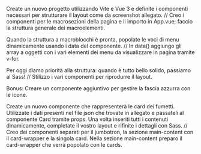 Create un nuovo progetto utilizzando Vite e Vue 3 e definite i componenti necessari per strutturare il layout come da screenshot allegato.
// Creo i componenti per le macrosezioni della pagina e li importo in App.vue; faccio la struttura generale dei macroelementi.

Quando la struttura a macroblocchi è pronta, popolate le voci di menu dinamicamente usando i data del componente.
// In data() aggiungo gli array a oggetti con i vari elementi dei menu da visualizzare in pagina tramite v-for.

Per oggi diamo priorità alla struttura: quando è tutto bello solido, passiamo al Sass!
// Stilizzo i vari componenti per riprodurre il layout.

Bonus:
Creare un componente aggiuntivo per gestire la fascia azzurra con le icone.

Create un nuovo componente che rappresenterà le card dei fumetti.
Utilizzate i dati presenti nel file json che trovate in allegato e passateli al componente Card tramite props.
Una volta inseriti tutti i contenuti dinamicamente, completate il vostro layout e rifinite i dettagli con Sass.
// Creo dei componenti separati per il jumbotron, la sezione main-content con il card-wrapper e la singola card. Nella sezione main-content preparo il card-wrapper che verrà popolato con le cards.